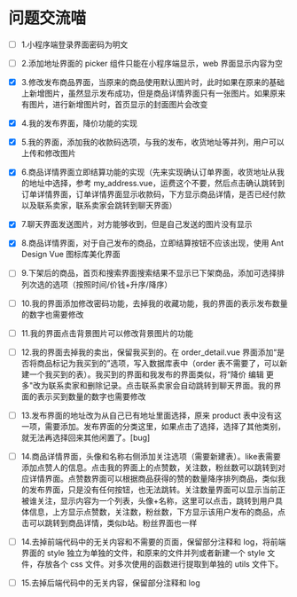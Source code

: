 # 问题交流喵

- [ ] 1.小程序端登录界面密码为明文

- [ ] 2.添加地址界面的 picker 组件只能在小程序端显示，web 界面显示内容为空

- [x] 3.修改发布商品界面，当原来的商品使用默认图片时，此时如果在原来的基础上新增图片，虽然显示发布成功，但是商品详情界面只有一张图片。如果原来有图片，进行新增图片时，首页显示的封面图片会改变

- [x] 4.我的发布界面，降价功能的实现

- [x] 5.我的界面，添加我的收款码选项，与我的发布，收货地址等并列，用户可以上传和修改图片

- [x] 6.商品详情界面立即结算功能的实现（先来实现确认订单界面，收货地址从我的地址中选择，参考 my_address.vue，运费这个不要，然后点击确认跳转到订单详情界面，订单详情界面显示收款码，下方显示商品详情，是否已经付款以及联系卖家，联系卖家会跳转到聊天界面）

- [x] 7.聊天界面发送图片，对方能够收到，但是自己发送的图片没有显示

- [x] 8.商品详情界面，对于自己发布的商品，立即结算按钮不应该出现，使用 Ant Design Vue 图标库美化界面

- [ ] 9.下架后的商品，首页和搜索界面搜索结果不显示已下架商品，添加可选择排列次选的选项（按照时间/价钱+升序/降序）

- [ ] 10.我的界面添加修改密码功能，去掉我的收藏功能，我的界面的表示发布数量的数字也需要修改

- [ ] 11.我的界面点击背景图片可以修改背景图片的功能

- [ ] 12.我的界面去掉我的卖出，保留我买到的。在 order_detail.vue 界面添加“是否将商品标记为我买到的”选项，写入数据库表中（order 表不需要了，可以新建一个我买到的表）。我买到的界面和我发布的界面类似，将“降价 编辑 更多"改为联系卖家和删除记录。点击联系卖家会自动跳转到聊天界面。我的界面的表示买到数量的数字也需要修改

- [ ] 13.发布界面的地址改为从自己已有地址里面选择，原来 product 表中没有这一项，需要添加。发布界面的分类这里，如果点击了选择，选择了其他类别，就无法再选择回来其他闲置了。[bug]

- [ ] 14.商品详情界面，头像和名称右侧添加关注选项（需要新建表）。like表需要添加点赞人的信息。点击我的界面上的点赞数，关注数，粉丝数可以跳转到对应详情界面。点赞数界面可以根据商品获得的赞的数量降序排列商品，类似我的发布界面，只是没有任何按钮，也无法跳转。关注数量界面可以显示当前正被谁关注，显示内容为一个列表，头像+名称，这里可以点击，跳转到用户具体信息，上方显示点赞数，关注数，粉丝数，下方显示该用户发布的商品，点击可以跳转到商品详情，类似b站。粉丝界面也一样

- [ ] 14.去掉前端代码中的无关内容和不需要的页面，保留部分注释和 log，将前端界面的 style 独立为单独的文件，和原来的文件并列或者新建一个 style 文件，存放各个 css 文件。对多次使用的函数进行提取到单独的 utils 文件下。

- [ ] 15.去掉后端代码中的无关内容，保留部分注释和 log
